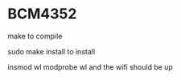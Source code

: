 # BCM4352

make to compile

sudo make install to install

insmod wl
modprobe wl
and the wifi should be up
